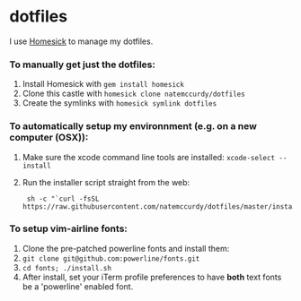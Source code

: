 dotfiles
========

I use [Homesick](https://github.com/technicalpickles/homesick) to manage my dotfiles.

### To manually get just the dotfiles:
1. Install Homesick with `gem install homesick`
2. Clone this castle with `homesick clone natemccurdy/dotfiles`
3. Create the symlinks with `homesick symlink dotfiles`

### To automatically setup my environnment (e.g. on a new computer (OSX)):
1. Make sure the xcode command line tools are installed:
   `xcode-select --install`
2. Run the installer script straight from the web:

        sh -c "`curl -fsSL https://raw.githubusercontent.com/natemccurdy/dotfiles/master/install.sh`"

### To setup vim-airline fonts:
1. Clone the pre-patched powerline fonts and install them:
  1. `git clone git@github.com:powerline/fonts.git`
  2. `cd fonts; ./install.sh`
2. After install, set your iTerm profile preferences to have __both__ text
   fonts be a 'powerline' enabled font.

